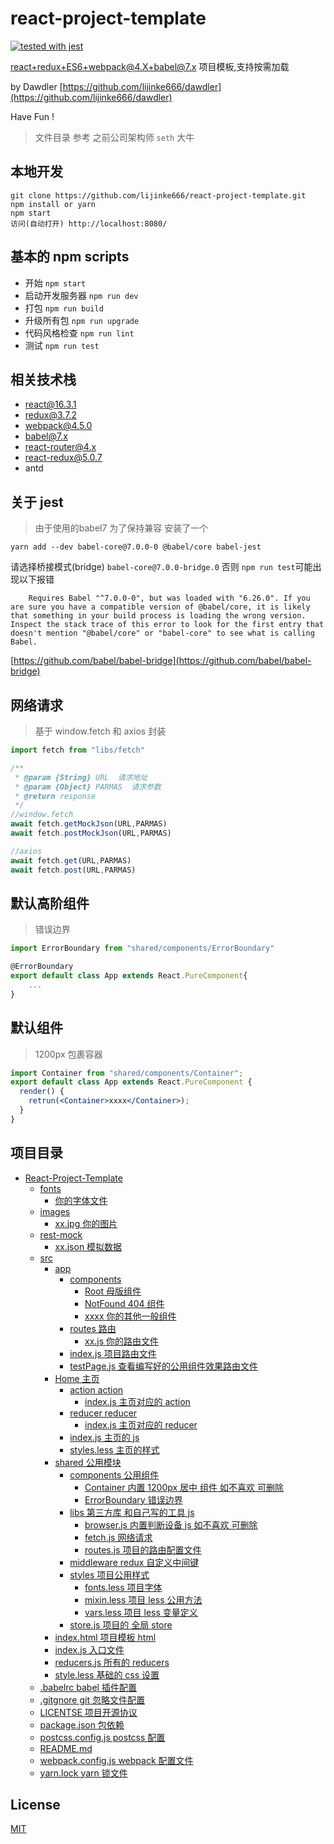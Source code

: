 # react-project-template
[![tested with jest](https://img.shields.io/badge/tested_with-jest-99424f.svg)](https://github.com/facebook/jest)

react+redux+ES6+webpack@4.X+babel@7.x 项目模板,支持按需加载 <br/>

by Dawdler [https://github.com/lijinke666/dawdler](https://github.com/lijinke666/dawdler) <br/>

Have Fun !

> 文件目录 参考 之前公司架构师 `seth` 大牛

## 本地开发

```
git clone https://github.com/lijinke666/react-project-template.git
npm install or yarn
npm start
访问(自动打开) http://localhost:8080/
```

## 基本的 npm scripts

* 开始 `npm start`
* 启动开发服务器 `npm run dev`
* 打包 `npm run build`
* 升级所有包 `npm run upgrade`
* 代码风格检查 `npm run lint`
* 测试 `npm run test`

## 相关技术栈

* react@16.3.1
* redux@3.7.2
* webpack@4.5.0
* babel@7.x
* react-router@4.x
* react-redux@5.0.7
* antd

## 关于 jest
> 由于使用的babel7 为了保持兼容 安装了一个

```
yarn add --dev babel-core@7.0.0-0 @babel/core babel-jest
```

请选择桥接模式(bridge) `babel-core@7.0.0-bridge.0`
否则 `npm run test`可能出现以下报错

```
    Requires Babel "^7.0.0-0", but was loaded with "6.26.0". If you are sure you have a compatible version of @babel/core, it is likely that something in your build process is loading the wrong version. Inspect the stack trace of this error to look for the first entry that doesn't mention "@babel/core" or "babel-core" to see what is calling Babel.
```
[https://github.com/babel/babel-bridge](https://github.com/babel/babel-bridge)


## 网络请求

> 基于 window.fetch 和 axios 封装

```js
import fetch from "libs/fetch"

/**
 * @param {String} URL  请求地址
 * @param {Object} PARMAS  请求参数
 * @return response
 */
//window.fetch
await fetch.getMockJson(URL,PARMAS)
await fetch.postMockJson(URL,PARMAS)

//axios
await fetch.get(URL,PARMAS)
await fetch.post(URL,PARMAS)
```

## 默认高阶组件

> 错误边界

```jsx
import ErrorBoundary from "shared/components/ErrorBoundary"

@ErrorBoundary
export default class App extends React.PureComponent{
    ...
}
```

## 默认组件

> 1200px 包裹容器

```jsx
import Container from "shared/components/Container";
export default class App extends React.PureComponent {
  render() {
    retrun(<Container>xxxx</Container>);
  }
}
```

## 项目目录

<!-- TOC -->

* [React-Project-Template](#react-project-template)
  * [fonts](#fonts)
    * [你的字体文件](#你的字体文件)
  * [images](#images)
    * [xx.jpg 你的图片](#xxjpg-你的图片)
  * [rest-mock](#rest-mock)
    * [xx.json 模拟数据](#xxjson-模拟数据)
  * [src](#src)
    * [app](#app)
      * [components](#components)
        * [Root 母版组件](#root-----母版组件)
        * [NotFound 404 组件](#NotFound-----404组件)
        * [xxxx 你的其他一般组件](#xxxx-----你的其他一般组件)
      * [routes 路由](#routes------------路由)
        * [xx.js 你的路由文件](#xxjs------------你的路由文件)
      * [index.js 项目路由文件](#indexjs----------项目路由文件)
      * [testPage.js 查看编写好的公用组件效果路由文件](#testPage.js-----------查看编写好的公用组件效果路由文件)
    * [Home 主页](#home---------------主页)
      * [action action](#action------------action)
        * [index.js 主页对应的 action](#indexjs---------主页对应的action)
      * [reducer reducer](#reducer-----------reducer)
        * [index.js 主页对应的 reducer](#indexjs---------主页对应的reducer)
      * [index.js 主页的 js](#indexjs----------主页的js)
      * [styles.less 主页的样式](#stylesless-------主页的样式)
    * [shared 公用模块](#shared-------------公用模块)
      * [components 公用组件](#components--------公用组件)
        * [Container 内置 1200px 居中 组件 如不喜欢 可删除](#container--------内置1200px-居中-组件-如不喜欢-可删除)
        * [ErrorBoundary 错误边界](#ErrorBoundary--------错误边界)
      * [libs 第三方库 和自己写的工具 js](#libs--------------第三方库-和自己写的工具-js)
        * [browser.js 内置判断设备 js 如不喜欢 可删除](#browserjs-------内置判断设备-js-如不喜欢-可删除)
        * [fetch.js 网络请求](#helperjs--------网络请求)
        * [routes.js 项目的路由配置文件](#routesjs--------项目的路由配置文件)
      * [middleware redux 自定义中间键](#middleware-------------redux自定义中间键)
      * [styles 项目公用样式](#styles------------项目公用样式)
        * [fonts.less 项目字体](#fontsless-------项目字体)
        * [mixin.less 项目 less 公用方法](#mixinless-------项目-less-公用方法)
        * [vars.less 项目 less 变量定义](#varsless--------项目-less-变量定义)
      * [store.js 项目的 全局 store](#storejs----------项目的-全局-store)
    * [index.html 项目模板 html](#indexhtml---------项目模板-html)
    * [index.js 入口文件](#indexjs-----------入口文件)
    * [reducers.js 所有的 reducers](#reducersjs--------所有的-reducers)
    * [style.less 基础的 css 设置](#styleless---------基础的-css-设置)
  * [.babelrc babel 插件配置](#babelrc------------babel-插件配置)
  * [.gitgnore git 忽略文件配置](#gitgnore-----------git-忽略文件配置)
  * [LICENTSE 项目开源协议](#licentse------------项目开源协议)
  * [package.json 包依赖](#packagejson--------包依赖)
  * [postcss.config.js postcss 配置](#postcssconfigjs---postcss-配置)
  * [README.md](#readmemd)
  * [webpack.config.js webpack 配置文件](#webpackconfigjs---webpack配置文件)
  * [yarn.lock yarn 锁文件](#yarnlock-----------yarn-锁文件)

<!-- /TOC -->

## License

[MIT](https://github.com/lijinke666/react-project-template/blob/master/LICENCE)
